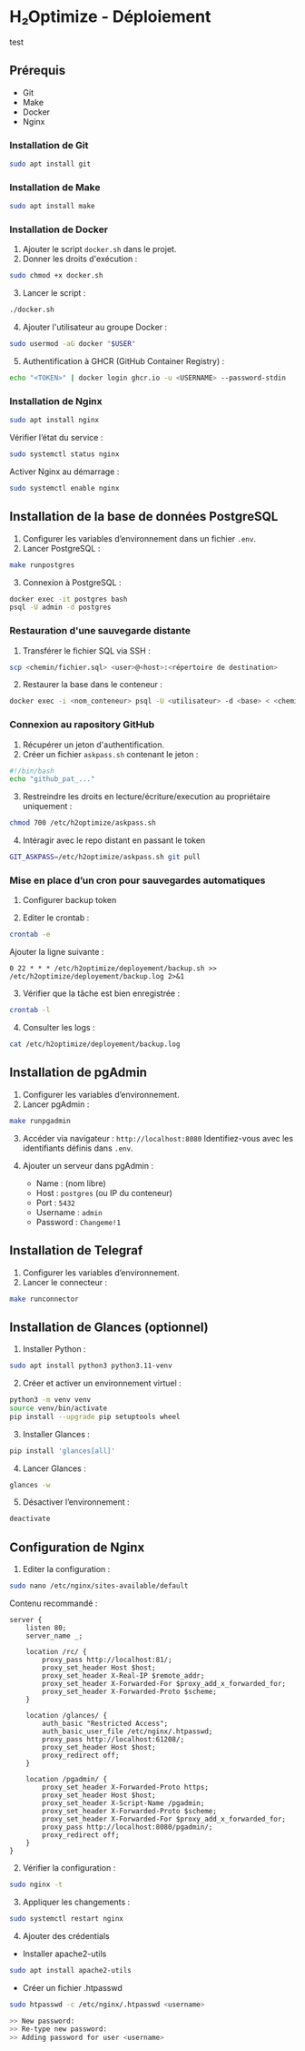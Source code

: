 # H₂Optimize - Déploiement

test 

## Prérequis

* Git
* Make
* Docker
* Nginx

### Installation de Git

```bash
sudo apt install git
```

### Installation de Make

```bash
sudo apt install make
```

### Installation de Docker

1. Ajouter le script `docker.sh` dans le projet.
2. Donner les droits d'exécution :

```bash
sudo chmod +x docker.sh
```

3. Lancer le script :

```bash
./docker.sh
```

4. Ajouter l'utilisateur au groupe Docker :

```bash
sudo usermod -aG docker "$USER"
```

5. Authentification à GHCR (GitHub Container Registry) :

```bash
echo "<TOKEN>" | docker login ghcr.io -u <USERNAME> --password-stdin
```


### Installation de Nginx

```bash
sudo apt install nginx
```

Vérifier l’état du service :

```bash
sudo systemctl status nginx
```

Activer Nginx au démarrage :

```bash
sudo systemctl enable nginx
```


## Installation de la base de données PostgreSQL

1. Configurer les variables d’environnement dans un fichier `.env`.
2. Lancer PostgreSQL :

```bash
make runpostgres
```

3. Connexion à PostgreSQL :

```bash
docker exec -it postgres bash
psql -U admin -d postgres
```

### Restauration d'une sauvegarde distante

1. Transférer le fichier SQL via SSH :

```bash
scp <chemin/fichier.sql> <user>@<host>:<répertoire de destination>
```

2. Restaurer la base dans le conteneur :

```bash
docker exec -i <nom_conteneur> psql -U <utilisateur> -d <base> < <chemin/fichier.sql>
```

### Connexion au rapository GitHub

1. Récupérer un jeton d'authentification.
2. Créer un fichier `askpass.sh` contenant le jeton :
```bash
#!/bin/bash
echo "github_pat_..."
```
3. Restreindre les droits en lecture/écriture/execution au propriétaire uniquement :

```bash
chmod 700 /etc/h2optimize/askpass.sh
```
4. Intéragir avec le repo distant en passant le token
```bash
GIT_ASKPASS=/etc/h2optimize/askpass.sh git pull
```

### Mise en place d’un cron pour sauvegardes automatiques

1. Configurer backup token 

2. Editer le crontab :

```bash
crontab -e
```

Ajouter la ligne suivante :

```cron
0 22 * * * /etc/h2optimize/deployement/backup.sh >> /etc/h2optimize/deployement/backup.log 2>&1
```

3. Vérifier que la tâche est bien enregistrée :

```bash
crontab -l
```

4. Consulter les logs :

```bash
cat /etc/h2optimize/deployement/backup.log
```


## Installation de pgAdmin

1. Configurer les variables d’environnement.
2. Lancer pgAdmin :

```bash
make runpgadmin
```

3. Accéder via navigateur : `http://localhost:8080`
   Identifiez-vous avec les identifiants définis dans `.env`.

4. Ajouter un serveur dans pgAdmin :

   * Name : (nom libre)
   * Host : `postgres` (ou IP du conteneur)
   * Port : `5432`
   * Username : `admin`
   * Password : `Changeme!1`


## Installation de Telegraf

1. Configurer les variables d’environnement.
2. Lancer le connecteur :

```bash
make runconnector
```

## Installation de Glances (optionnel)

1. Installer Python :

```bash
sudo apt install python3 python3.11-venv
```

2. Créer et activer un environnement virtuel :

```bash
python3 -m venv venv
source venv/bin/activate
pip install --upgrade pip setuptools wheel
```

3. Installer Glances :

```bash
pip install 'glances[all]'
```

4. Lancer Glances :

```bash
glances -w
```

5. Désactiver l’environnement :

```bash
deactivate
```

## Configuration de Nginx

1. Editer la configuration :

```bash
sudo nano /etc/nginx/sites-available/default
```

Contenu recommandé :

```nginx
server {
    listen 80;
    server_name _;

    location /rc/ {
        proxy_pass http://localhost:81/;
        proxy_set_header Host $host;
        proxy_set_header X-Real-IP $remote_addr;
        proxy_set_header X-Forwarded-For $proxy_add_x_forwarded_for;
        proxy_set_header X-Forwarded-Proto $scheme;
    }

    location /glances/ {
        auth_basic "Restricted Access";
        auth_basic_user_file /etc/nginx/.htpasswd;
        proxy_pass http://localhost:61208/;
        proxy_set_header Host $host;
        proxy_redirect off;
    }

    location /pgadmin/ {
        proxy_set_header X-Forwarded-Proto https;
        proxy_set_header Host $host;
        proxy_set_header X-Script-Name /pgadmin;
        proxy_set_header X-Forwarded-Proto $scheme;
        proxy_set_header X-Forwarded-For $proxy_add_x_forwarded_for;
        proxy_pass http://localhost:8080/pgadmin/;
        proxy_redirect off;
    }
}
```

2. Vérifier la configuration :

```bash
sudo nginx -t
```

3. Appliquer les changements :

```bash
sudo systemctl restart nginx
```

4. Ajouter des crédentials
- Installer apache2-utils

```bash
sudo apt install apache2-utils
```
- Créer un fichier .htpasswd
```bash
sudo htpasswd -c /etc/nginx/.htpasswd <username>

>> New password:
>> Re-type new password:
>> Adding password for user <username>
``` 
